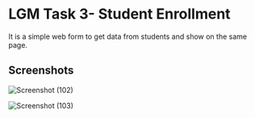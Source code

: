 
# LGM Task 3- Student Enrollment

It is a simple web form to get data from students and show on the same page.


## Screenshots

![Screenshot (102)](https://user-images.githubusercontent.com/85642896/218780912-13f015e9-229a-4da7-a057-8e8c90affb4d.png)


![Screenshot (103)](https://user-images.githubusercontent.com/85642896/218780993-0bb1689b-5b89-4bb8-9fea-e3a5ce4c4de9.png)

